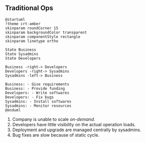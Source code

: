 ## Traditional Ops

```language-plantuml
@startuml
!theme crt-amber
skinparam roundCorner 15
skinparam backgroundColor transparent
skinparam componentStyle rectangle
skinparam linetype ortho

State Business
State Sysadmins
State Developers

Business -right-> Developers
Developers -right-> Sysadmins
Sysadmins -left-> Business

Business: - Give requirements
Business: - Provide funding
Developers: - Write softwares
Developers: - Fix bugs
Sysadmins: - Install softwares
Sysadmins: - Monitor resources
@enduml
```

1. Company is unable to scale _on-demand_.
2. Developers have little visibility on the actual operation loads.
3. Deployment and upgrade are managed centrally by sysadmins.
4. Bug fixes are slow because of static cycle.
